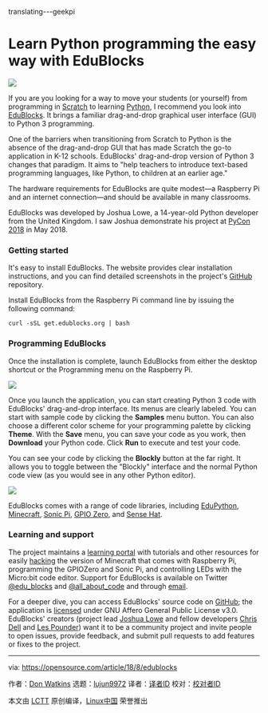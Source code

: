 translating---geekpi

Learn Python programming the easy way with EduBlocks
======

![](https://opensource.com/sites/default/files/styles/image-full-size/public/lead-images/blocks_building.png?itok=eMOT-ire)

If you are you looking for a way to move your students (or yourself) from programming in [Scratch][1] to learning [Python][2], I recommend you look into [EduBlocks][3]. It brings a familiar drag-and-drop graphical user interface (GUI) to Python 3 programming.

One of the barriers when transitioning from Scratch to Python is the absence of the drag-and-drop GUI that has made Scratch the go-to application in K-12 schools. EduBlocks' drag-and-drop version of Python 3 changes that paradigm. It aims to "help teachers to introduce text-based programming languages, like Python, to children at an earlier age."

The hardware requirements for EduBlocks are quite modest—a Raspberry Pi and an internet connection—and should be available in many classrooms.

EduBlocks was developed by Joshua Lowe, a 14-year-old Python developer from the United Kingdom. I saw Joshua demonstrate his project at [PyCon 2018][4] in May 2018.

### Getting started

It's easy to install EduBlocks. The website provides clear installation instructions, and you can find detailed screenshots in the project's [GitHub][5] repository.

Install EduBlocks from the Raspberry Pi command line by issuing the following command:
```
curl -sSL get.edublocks.org | bash

```

### Programming EduBlocks

Once the installation is complete, launch EduBlocks from either the desktop shortcut or the Programming menu on the Raspberry Pi.

![](https://opensource.com/sites/default/files/uploads/edublocks_programming-menu.png)

Once you launch the application, you can start creating Python 3 code with EduBlocks' drag-and-drop interface. Its menus are clearly labeled. You can start with sample code by clicking the **Samples** menu button. You can also choose a different color scheme for your programming palette by clicking **Theme**. With the **Save** menu, you can save your code as you work, then **Download** your Python code. Click **Run** to execute and test your code.

You can see your code by clicking the **Blockly** button at the far right. It allows you to toggle between the  "Blockly" interface and the normal Python code view (as you would see in any other Python editor).

![](https://opensource.com/sites/default/files/uploads/edublocks_blockly.png)

EduBlocks comes with a range of code libraries, including [EduPython][6], [Minecraft][7], [Sonic Pi][8], [GPIO Zero][9], and [Sense Hat][10].

### Learning and support

The project maintains a [learning portal][11] with tutorials and other resources for easily [hacking][12] the version of Minecraft that comes with Raspberry Pi, programming the GPIOZero and Sonic Pi, and controlling LEDs with the Micro:bit code editor. Support for EduBlocks is available on Twitter [@edu_blocks][13] and [@all_about_code][14] and through [email][15].

For a deeper dive, you can access EduBlocks' source code on [GitHub][16]; the application is [licensed][17] under GNU Affero General Public License v3.0. EduBlocks' creators (project lead [Joshua Lowe][18] and fellow developers [Chris Dell][19] and [Les Pounder][20]) want it to be a community project and invite people to open issues, provide feedback, and submit pull requests to add features or fixes to the project.

--------------------------------------------------------------------------------

via: https://opensource.com/article/18/8/edublocks

作者：[Don Watkins][a]
选题：[lujun9972](https://github.com/lujun9972)
译者：[译者ID](https://github.com/译者ID)
校对：[校对者ID](https://github.com/校对者ID)

本文由 [LCTT](https://github.com/LCTT/TranslateProject) 原创编译，[Linux中国](https://linux.cn/) 荣誉推出

[a]:https://opensource.com/users/don-watkins
[1]:https://scratch.mit.edu/
[2]:https://www.python.org/
[3]:https://edublocks.org/
[4]:https://us.pycon.org/2018/about/
[5]:https://github.com/AllAboutCode/EduBlocks
[6]:https://edupython.tuxfamily.org/
[7]:https://minecraft.net/en-us/edition/pi/
[8]:https://sonic-pi.net/
[9]:https://gpiozero.readthedocs.io/en/stable/
[10]:https://www.raspberrypi.org/products/sense-hat/
[11]:https://edublocks.org/learn.html
[12]:https://edublocks.org/resources/1.pdf
[13]:https://twitter.com/edu_blocks?lang=en
[14]:https://twitter.com/all_about_code
[15]:mailto:support@edublocks.org
[16]:https://github.com/allaboutcode/edublocks
[17]:https://github.com/AllAboutCode/EduBlocks/blob/tarball-install/LICENSE
[18]:https://github.com/JoshuaLowe1002
[19]:https://twitter.com/cjdell?lang=en
[20]:https://twitter.com/biglesp?lang=en
